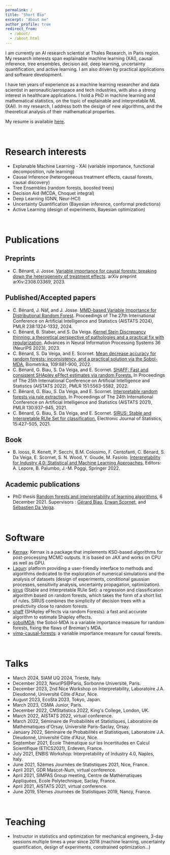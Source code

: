 ```yaml
---
permalink: /
title: "Short Bio"
excerpt: "About me"
author_profile: true
redirect_from: 
  - /about/
  - /about.html
---
```


I am currently an AI research scientist at Thales Research, in Paris region. 
My research interests span explainable machine learning (XAI), causal inference, tree ensembles, decision aid, deep learning, uncertainty quantification, and active learning.
I am also driven by practical applications and software development.

I have ten years of experience as a machine learning researcher and data scientist in aeronautic/aerospace and tech industries, with also a strong interest in healthcare applications.
I hold a PhD in machine learning and mathematical statistics, on the topic of explainable and interpretable ML (XAI). In my research, I address both the design of new algorithms, and the theoretical analysis of their mathematical properties. 

My resume is available [here](https://clementbenard.github.io/files/CV_CBenard.pdf).

<br/>

Research interests
==================
* Explanable Machine Learning - XAI (variable importance, functional decomposition, rule learning)
* Causal Inference (heterogeneous treatment effects, causal forests, causal discovery)
* Tree Ensembles (random forests, boosted trees)
* Decision Aid (MCDA, Choquet integral)
* Deep Learning (GNN, Neur-HCI)
* Uncertainty Quantification (Bayesian inference, conformal predictions)
* Active Learning (design of experiments, Bayesian optimization)

<br/>

Publications
============

Preprints
---------
* C. Bénard, J. Josse. [Variable importance for causal forests: breaking down the heterogeneity of treatment effects](https://arxiv.org/abs/2308.03369). arXiv preprint arXiv:2308.03369, 2023.

Published/Accepted papers
----------------
* C. Bénard, J. Näf, and J. Josse. [MMD-based Variable Importance for Distributional Random Forest](https://arxiv.org/abs/2310.12115). Proceedings of The 27th International Conference on Artificial Intelligence and Statistics (AISTATS 2024), PMLR 238:1324-1332, 2024.
* C. Bénard, B. Staber, and S. Da Veiga. [Kernel Stein Discrepancy thinning: a theoretical perspective of pathologies and a practical fix with regularization](https://proceedings.neurips.cc/paper_files/paper/2023/hash/9a8eb202c060b7d81f5889631cbcd47e-Abstract-Conference.html). Advances in Neural Information Processing Systems 36 (NeurIPS 2023), 2023.
* C. Bénard, S. Da Veiga, and E. Scornet. [Mean decrease accuracy for random forests: inconsistency, and a practical solution via the Sobol-MDA.](https://doi.org/10.1093/biomet/asac017) Biometrika, 109:881-900, 2022.
* C. Bénard, G. Biau, S. Da Veiga, and E. Scornet. [SHAFF: Fast and consistent SHApley eFfect estimates via random Forests.](https://proceedings.mlr.press/v151/benard22a.html) In Proceedings of The 25th International Conference on Artificial Intelligence and Statistics (AISTATS 2022), PMLR 151:5563-5582, 2022.
* C. Bénard, G. Biau, S. Da Veiga, and E. Scornet. [Interpretable random forests via rule extraction.](https://proceedings.mlr.press/v130/benard21a.html) In Proceedings of The 24th International Conference on Artificial Intelligence and Statistics (AISTATS 2021), PMLR 130:937–945, 2021.
* C. Bénard, G. Biau, S. Da Veiga, and E. Scornet. [SIRUS: Stable and Interpretable RUle Set for classification.](https://doi.org/10.1214/20-EJS1792) Electronic Journal of Statistics, 15:427–505, 2021.

Book
----
* B. Iooss, R. Kenett, P. Secchi, B.M. Colosimo, F. Centofanti, C. Bénard, S. Da Veiga, E. Scornet, S. N. Wood, Y. Goude, M. Fasiolo. [Interpretability for Industry 4.0: Statistical and Machine Learning Approaches](https://link.springer.com/book/10.1007/978-3-031-12402-0), Editors: A. Lepore, B. Palumbo, J.-M. Poggi, Springer 2022.

Academic publications
---------------------
* PhD thesis [Random forests and interpretability of learning algorithms](https://clementbenard.github.io/files/These_CBenard_HAL.pdf), 6 December 2021. Supervisors : [Gérard Biau](https://perso.lpsm.paris/~biau/), [Erwan Scornet](https://erwanscornet.github.io/), and [Sébastien Da Veiga](https://www.linkedin.com/in/s%C3%A9bastien-da-veiga-80791013a/).

<br/>

Software
========
* [Kernax](https://gitlab.com/drti/kernax): Kernax is a package that implements KSD-based algorithms for post-processing MCMC outputs. It is based on JAX and works on CPU as well as GPU.
* [Lagun](https://gitlab.com/drti/lagun): platform providing a user-friendly interface to methods and algorithms dedicated to the exploration of numerical simulations and the analysis of datasets (design of experiments, conditional gaussian processes, sensitivity analysis, uncertainty propagation, optimization).
* [sirus](https://cran.r-project.org/web/packages/sirus) (Stable and Interpretable RUle Set): a regression and classification algorithm based on random forests, which takes the form of a short list of rules. SIRUS combines the simplicity of decision trees with a predictivity close to random forests.
* [shaff](https://gitlab.com/drti/shaff) (SHApley eFfects via random Forests): a fast and accurate algorithm to estimate Shapley effects. 
* [sobolMDA](https://gitlab.com/drti/sobolmda): the Sobol-MDA is a variable importance measure for random forests, fixing the flaws of Breiman's MDA.
* [vimp-causal-forests](https://gitlab.com/cbenard/vimp-causal-forests): a variable importance measure for causal forests.

<br/>

Talks
=====
* March 2024, SIAM UQ 2024, Trieste, Italy.
* December 2023, NeurIPS@Paris, Sorbonne Université, Paris.
* December 2023, 2nd Nice Workshop on Interpretability, Laboratoire J.A. Dieudonné, Université Côte d'Azur, Nice.
* August 2023, EcoSta 2023, Tokyo, Japan.
* March 2023, CSMA Junior, Paris.
* December 2022, CMStatistics 2022, King's College, London, UK.
* March 2022, AISTATS 2022, virtual conference.
* March 2022, Séminaire de Probabilités et Statistiques, Laboratoire de Mathématiques d'Orsay, Université Paris-Saclay, Orsay.
* January 2022, Séminaire de Probabilités et Statistiques, Laboratoire J.A. Dieudonné, Université Côte d'Azur, Nice.
* September 2021, École Thématique sur les Incertitudes en Calcul Scientifique (ETICS2021), Erdeven, France.
* July 2021, ENBIS Workshop: Interpretability of Industry 4.0, Naples, Italy.
* June 2021, 52èmes Journées de Statistiques 2021, Nice, France.
* April 2021, GDR Mascot-Num, virtual conference.
* April 2021, SIMPAS Group meeting, Centre de Mathématiques Appliquées, Ecole Polytechnique, Saclay, France.
* April 2021, AISTATS 2021, virtual conference.
* June 2019, 51èmes Journées de Statistiques 2019, Nancy, France.

<br/>

Teaching
========
* Instructor in statistics and optimization for mechanical engineers, 3-day sessions multiple times a year since 2018 (machine learning, uncertainty quantification, design of experiments, constrained optimization...)

